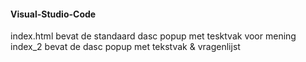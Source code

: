 #### Visual-Studio-Code

index.html bevat de standaard dasc popup met tesktvak voor mening
index_2 bevat de dasc popup met tekstvak & vragenlijst 

